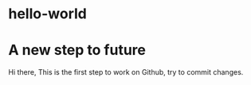 # hello-world
A new step to future
=====================================
Hi there,
This is the first step to work on Github, try to commit changes.
